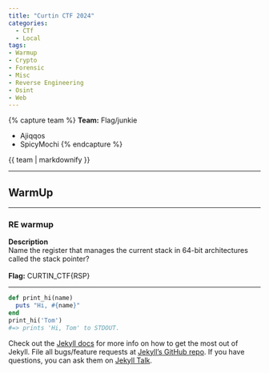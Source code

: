 ```yaml
---
title: "Curtin CTF 2024"
categories:
  - CTf
  - Local
tags:
- Warmup
- Crypto
- Forensic
- Misc
- Reverse Engineering
- Osint
- Web
---
```


{% capture team %}
**Team:** Flag/junkie
* Ajiqqos
* SpicyMochi
{% endcapture %}

<div class="notice">{{ team | markdownify }}</div>

---

## WarmUp

---

### RE warmup
**Description**<br>
Name the register that manages the current stack in 64-bit architectures called the stack pointer?<br><br>
**Flag:**
CURTIN_CTF{RSP}

---

```ruby
def print_hi(name)
  puts "Hi, #{name}"
end
print_hi('Tom')
#=> prints 'Hi, Tom' to STDOUT.
```

Check out the [Jekyll docs][jekyll-docs] for more info on how to get the most out of Jekyll. File all bugs/feature requests at [Jekyll’s GitHub repo][jekyll-gh]. If you have questions, you can ask them on [Jekyll Talk][jekyll-talk].

[jekyll-docs]: https://jekyllrb.com/docs/home
[jekyll-gh]:   https://github.com/jekyll/jekyll
[jekyll-talk]: https://talk.jekyllrb.com/
